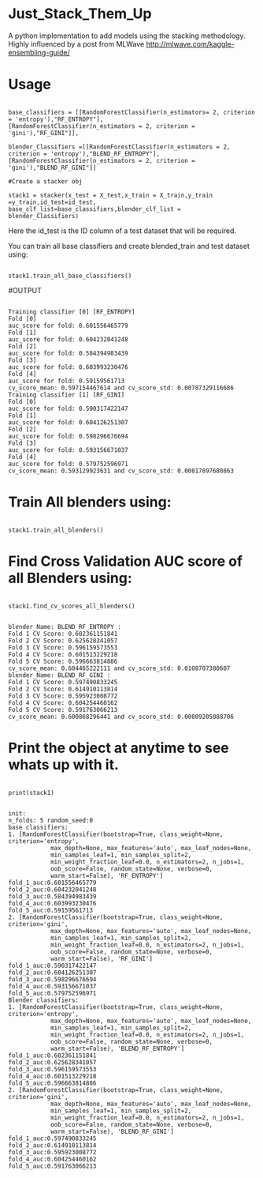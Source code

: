 # Just_Stack_Them_Up
A python implementation to add models using the stacking methodology. Highly influenced by a post from MLWave
http://mlwave.com/kaggle-ensembling-guide/

# Usage

<pre><code>
base_classifiers = [[RandomForestClassifier(n_estimators= 2, criterion = 'entropy'),"RF_ENTROPY"],
[RandomForestClassifier(n_estimators = 2, criterion = 'gini'),"RF_GINI"]],

blender_Classifiers =[[RandomForestClassifier(n_estimators = 2, criterion = 'entropy'),"BLEND_RF_ENTROPY"], [RandomForestClassifier(n_estimators = 2, criterion = 'gini'),"BLEND_RF_GINI"]]

#Create a stacker obj

stack1 = stacker(x_test = X_test,x_train = X_train,y_train =y_train,id_test=id_test, base_clf_list=base_classifiers,blender_clf_list =                   blender_Classifiers)
</pre></code>
Here the id_test is the ID column of a test dataset that will be required.

You can train all base classifiers and create blended_train and test dataset using:

<pre><code>
stack1.train_all_base_classifiers()
</pre></code>

#OUTPUT
<pre><code>
Training classifier [0] [RF_ENTROPY]
Fold [0]
auc_score for fold: 0.601556465779
Fold [1]
auc_score for fold: 0.604232041248
Fold [2]
auc_score for fold: 0.584394983439
Fold [3]
auc_score for fold: 0.603993230476
Fold [4]
auc_score for fold: 0.59159561713
cv_score_mean: 0.597154467614 and cv_score_std: 0.00787329116686
Training classifier [1] [RF_GINI]
Fold [0]
auc_score for fold: 0.590317422147
Fold [1]
auc_score for fold: 0.604126251307
Fold [2]
auc_score for fold: 0.598296676694
Fold [3]
auc_score for fold: 0.593156671037
Fold [4]
auc_score for fold: 0.579752596971
cv_score_mean: 0.593129923631 and cv_score_std: 0.00817897680863
</pre></code>

# Train All blenders using:

<pre><code>
stack1.train_all_blenders()
</pre></code>

# Find Cross Validation AUC score of all Blenders using:

<pre><code>
stack1.find_cv_scores_all_blenders()
</pre></code>

<pre><code>
blender_Name: BLEND_RF_ENTROPY :
Fold 1 CV Score: 0.602361151841
Fold 2 CV Score: 0.625628341057
Fold 3 CV Score: 0.596159573553
Fold 4 CV Score: 0.601513229218
Fold 5 CV Score: 0.596663814886
cv_score_mean: 0.604465222111 and cv_score_std: 0.0108707380607
blender_Name: BLEND_RF_GINI :
Fold 1 CV Score: 0.597490833245
Fold 2 CV Score: 0.614910113814
Fold 3 CV Score: 0.595923008772
Fold 4 CV Score: 0.604254460162
Fold 5 CV Score: 0.591763066213
cv_score_mean: 0.600868296441 and cv_score_std: 0.00809205888706
</pre></code>

# Print the object at anytime to see whats up with it.

<pre><code>
print(stack1)
</pre></code>

<pre><code>
init:
n_folds: 5 random_seed:0
base classifiers:
1. [RandomForestClassifier(bootstrap=True, class_weight=None, criterion='entropy',
            max_depth=None, max_features='auto', max_leaf_nodes=None,
            min_samples_leaf=1, min_samples_split=2,
            min_weight_fraction_leaf=0.0, n_estimators=2, n_jobs=1,
            oob_score=False, random_state=None, verbose=0,
            warm_start=False), 'RF_ENTROPY'] 
fold_1_auc:0.601556465779
fold_2_auc:0.604232041248
fold_3_auc:0.584394983439
fold_4_auc:0.603993230476
fold_5_auc:0.59159561713
2. [RandomForestClassifier(bootstrap=True, class_weight=None, criterion='gini',
            max_depth=None, max_features='auto', max_leaf_nodes=None,
            min_samples_leaf=1, min_samples_split=2,
            min_weight_fraction_leaf=0.0, n_estimators=2, n_jobs=1,
            oob_score=False, random_state=None, verbose=0,
            warm_start=False), 'RF_GINI'] 
fold_1_auc:0.590317422147
fold_2_auc:0.604126251307
fold_3_auc:0.598296676694
fold_4_auc:0.593156671037
fold_5_auc:0.579752596971
Blender classifiers:
1. [RandomForestClassifier(bootstrap=True, class_weight=None, criterion='entropy',
            max_depth=None, max_features='auto', max_leaf_nodes=None,
            min_samples_leaf=1, min_samples_split=2,
            min_weight_fraction_leaf=0.0, n_estimators=2, n_jobs=1,
            oob_score=False, random_state=None, verbose=0,
            warm_start=False), 'BLEND_RF_ENTROPY'] 
fold_1_auc:0.602361151841
fold_2_auc:0.625628341057
fold_3_auc:0.596159573553
fold_4_auc:0.601513229218
fold_5_auc:0.596663814886
2. [RandomForestClassifier(bootstrap=True, class_weight=None, criterion='gini',
            max_depth=None, max_features='auto', max_leaf_nodes=None,
            min_samples_leaf=1, min_samples_split=2,
            min_weight_fraction_leaf=0.0, n_estimators=2, n_jobs=1,
            oob_score=False, random_state=None, verbose=0,
            warm_start=False), 'BLEND_RF_GINI'] 
fold_1_auc:0.597490833245
fold_2_auc:0.614910113814
fold_3_auc:0.595923008772
fold_4_auc:0.604254460162
fold_5_auc:0.591763066213
</pre></code>

